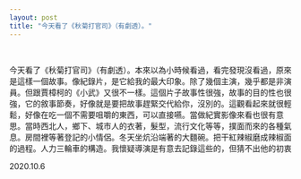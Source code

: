 ```yaml
---
layout: post
title: "今天看了《秋菊打官司》（有劇透）。"
---
```


  
&nbsp;
&nbsp;


今天看了《秋菊打官司》（有劇透）。本來以為小時候看過，看完發現沒看過，原來是這樣一個故事。像紀錄片，是它給我的最大印象。除了幾個主演，幾乎都是非演員。但跟賈樟柯的《小武》又很不一樣。這個片子故事性很強，故事的目的性也很強，它的敘事節奏，好像就是要把故事趕緊交代給你，沒別的。這觀看起來就很輕鬆，好像在吃一個不需要咀嚼的東西，可以直接嚥。當做紀實影像來看也很有意思。當時西北人，鄉下、城市人的衣著，髮型，流行文化等等，撲面而來的各種氣息。房間裡等著登記的小情侶。冬天坐炕沿端著的大麵碗。把干紅辣椒磨成辣椒面的過程。人力三輪車的構造。我懷疑導演是有意去記錄這些的，但猜不出他的初衷

2020.10.6